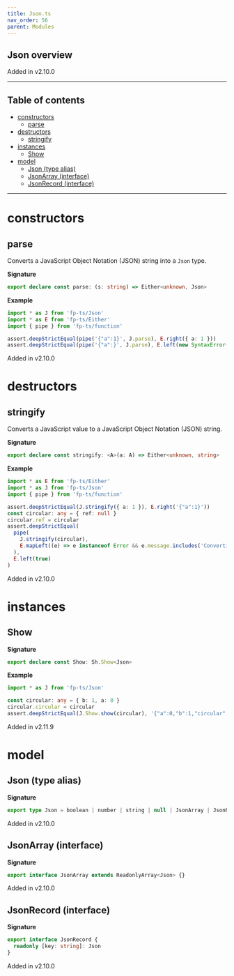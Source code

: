 ```yaml
---
title: Json.ts
nav_order: 56
parent: Modules
---
```


## Json overview

Added in v2.10.0

---

<h2 class="text-delta">Table of contents</h2>

- [constructors](#constructors)
  - [parse](#parse)
- [destructors](#destructors)
  - [stringify](#stringify)
- [instances](#instances)
  - [Show](#show)
- [model](#model)
  - [Json (type alias)](#json-type-alias)
  - [JsonArray (interface)](#jsonarray-interface)
  - [JsonRecord (interface)](#jsonrecord-interface)

---

# constructors

## parse

Converts a JavaScript Object Notation (JSON) string into a `Json` type.

**Signature**

```ts
export declare const parse: (s: string) => Either<unknown, Json>
```

**Example**

```ts
import * as J from 'fp-ts/Json'
import * as E from 'fp-ts/Either'
import { pipe } from 'fp-ts/function'

assert.deepStrictEqual(pipe('{"a":1}', J.parse), E.right({ a: 1 }))
assert.deepStrictEqual(pipe('{"a":}', J.parse), E.left(new SyntaxError('Unexpected token } in JSON at position 5')))
```

Added in v2.10.0

# destructors

## stringify

Converts a JavaScript value to a JavaScript Object Notation (JSON) string.

**Signature**

```ts
export declare const stringify: <A>(a: A) => Either<unknown, string>
```

**Example**

```ts
import * as E from 'fp-ts/Either'
import * as J from 'fp-ts/Json'
import { pipe } from 'fp-ts/function'

assert.deepStrictEqual(J.stringify({ a: 1 }), E.right('{"a":1}'))
const circular: any = { ref: null }
circular.ref = circular
assert.deepStrictEqual(
  pipe(
    J.stringify(circular),
    E.mapLeft((e) => e instanceof Error && e.message.includes('Converting circular structure to JSON'))
  ),
  E.left(true)
)
```

Added in v2.10.0

# instances

## Show

**Signature**

```ts
export declare const Show: Sh.Show<Json>
```

**Example**

```ts
import * as J from 'fp-ts/Json'

const circular: any = { b: 1, a: 0 }
circular.circular = circular
assert.deepStrictEqual(J.Show.show(circular), '{"a":0,"b":1,"circular":"[Circular]"}')
```

Added in v2.11.9

# model

## Json (type alias)

**Signature**

```ts
export type Json = boolean | number | string | null | JsonArray | JsonRecord
```

Added in v2.10.0

## JsonArray (interface)

**Signature**

```ts
export interface JsonArray extends ReadonlyArray<Json> {}
```

Added in v2.10.0

## JsonRecord (interface)

**Signature**

```ts
export interface JsonRecord {
  readonly [key: string]: Json
}
```

Added in v2.10.0
